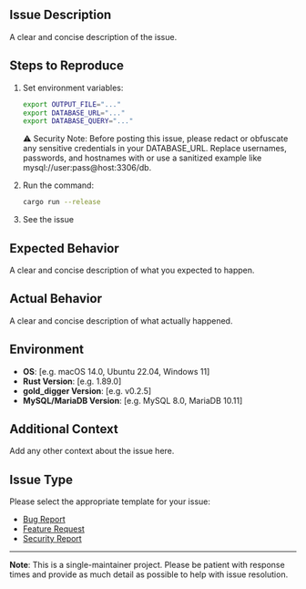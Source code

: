 ## Issue Description

A clear and concise description of the issue.

## Steps to Reproduce

1. Set environment variables:

   ```bash
   export OUTPUT_FILE="..."
   export DATABASE_URL="..."
   export DATABASE_QUERY="..."
   ```

   ⚠️ Security Note: Before posting this issue, please redact or obfuscate any sensitive credentials in your DATABASE_URL. Replace usernames, passwords, and hostnames with <redacted> or use a sanitized example like mysql://user:pass@host:3306/db.

2. Run the command:

   ```bash
   cargo run --release
   ```

3. See the issue

## Expected Behavior

A clear and concise description of what you expected to happen.

## Actual Behavior

A clear and concise description of what actually happened.

## Environment

- **OS**: [e.g. macOS 14.0, Ubuntu 22.04, Windows 11]
- **Rust Version**: [e.g. 1.89.0]
- **gold_digger Version**: [e.g. v0.2.5]
- **MySQL/MariaDB Version**: [e.g. MySQL 8.0, MariaDB 10.11]

## Additional Context

Add any other context about the issue here.

## Issue Type

Please select the appropriate template for your issue:

- [Bug Report](https://github.com/UncleSp1d3r/gold_digger/issues/new?template=bug_report.md)
- [Feature Request](https://github.com/UncleSp1d3r/gold_digger/issues/new?template=feature_request.md)
- [Security Report](https://github.com/UncleSp1d3r/gold_digger/issues/new?template=security_report.md)

---

**Note**: This is a single-maintainer project. Please be patient with response times and provide as much detail as possible to help with issue resolution.
